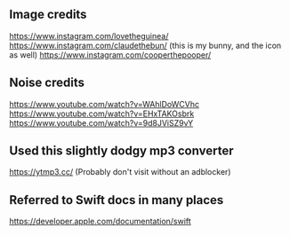 ## Image credits

https://www.instagram.com/lovetheguinea/
https://www.instagram.com/claudethebun/ (this is my bunny, and the icon as well)
https://www.instagram.com/cooperthepooper/

## Noise credits

https://www.youtube.com/watch?v=WAhlDoWCVhc
https://www.youtube.com/watch?v=EHxTAKOsbrk
https://www.youtube.com/watch?v=9d8JViSZ9vY

## Used this slightly dodgy mp3 converter
https://ytmp3.cc/
(Probably don't visit without an adblocker)

## Referred to Swift docs in many places
https://developer.apple.com/documentation/swift
